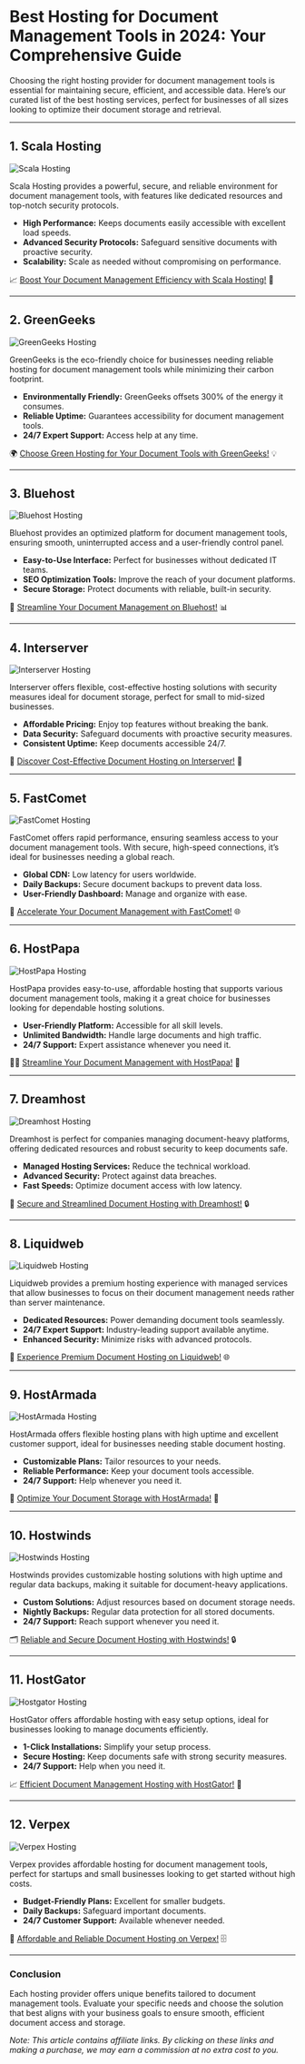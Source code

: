 # Best Hosting for Document Management Tools in 2024: Your Comprehensive Guide

Choosing the right hosting provider for document management tools is essential for maintaining secure, efficient, and accessible data. Here’s our curated list of the best hosting services, perfect for businesses of all sizes looking to optimize their document storage and retrieval.

---

## 1. Scala Hosting

![Scala Hosting](https://i.imgur.com/uJ5JIK3.png "Scala Web Hosting")

Scala Hosting provides a powerful, secure, and reliable environment for document management tools, with features like dedicated resources and top-notch security protocols.

- **High Performance:** Keeps documents easily accessible with excellent load speeds.
- **Advanced Security Protocols:** Safeguard sensitive documents with proactive security.
- **Scalability:** Scale as needed without compromising on performance.

📈 [Boost Your Document Management Efficiency with Scala Hosting!](https://snipitx.com/scala-jy) 🚀

---

## 2. GreenGeeks

![GreenGeeks Hosting](https://i.imgur.com/eEwuntu.jpg "GreenGeeks Hosting")

GreenGeeks is the eco-friendly choice for businesses needing reliable hosting for document management tools while minimizing their carbon footprint.

- **Environmentally Friendly:** GreenGeeks offsets 300% of the energy it consumes.
- **Reliable Uptime:** Guarantees accessibility for document management tools.
- **24/7 Expert Support:** Access help at any time.

🌍 [Choose Green Hosting for Your Document Tools with GreenGeeks!](https://snipitx.com/greengeeks-jy) 💡

---

## 3. Bluehost

![Bluehost Hosting](https://i.imgur.com/PasFF9E.jpeg "Bluehost Hosting")

Bluehost provides an optimized platform for document management tools, ensuring smooth, uninterrupted access and a user-friendly control panel.

- **Easy-to-Use Interface:** Perfect for businesses without dedicated IT teams.
- **SEO Optimization Tools:** Improve the reach of your document platforms.
- **Secure Storage:** Protect documents with reliable, built-in security.

🔐 [Streamline Your Document Management on Bluehost!](https://snipitx.com/bluehost-jy) 📊

---

## 4. Interserver

![Interserver Hosting](https://i.imgur.com/OM5dOEW.jpeg "Interserver Hosting")

Interserver offers flexible, cost-effective hosting solutions with security measures ideal for document storage, perfect for small to mid-sized businesses.

- **Affordable Pricing:** Enjoy top features without breaking the bank.
- **Data Security:** Safeguard documents with proactive security measures.
- **Consistent Uptime:** Keep documents accessible 24/7.

💸 [Discover Cost-Effective Document Hosting on Interserver!](https://snipitx.com/interserver-jy) 📄

---

## 5. FastComet

![FastComet Hosting](https://i.imgur.com/7qgXuWp.png "FastComet Hosting")

FastComet offers rapid performance, ensuring seamless access to your document management tools. With secure, high-speed connections, it’s ideal for businesses needing a global reach.

- **Global CDN:** Low latency for users worldwide.
- **Daily Backups:** Secure document backups to prevent data loss.
- **User-Friendly Dashboard:** Manage and organize with ease.

🚀 [Accelerate Your Document Management with FastComet!](https://snipitx.com/fastcomet-jy) 🌐

---

## 6. HostPapa

![HostPapa Hosting](https://i.imgur.com/ouDTkvl.jpeg "HostPapa Hosting")

HostPapa provides easy-to-use, affordable hosting that supports various document management tools, making it a great choice for businesses looking for dependable hosting solutions.

- **User-Friendly Platform:** Accessible for all skill levels.
- **Unlimited Bandwidth:** Handle large documents and high traffic.
- **24/7 Support:** Expert assistance whenever you need it.

👨‍💻 [Streamline Your Document Management with HostPapa!](https://snipitx.com/hostpapa-jy) 📑

---

## 7. Dreamhost

![Dreamhost Hosting](https://i.imgur.com/rXIg8ip.jpeg "Dreamhost Hosting")

Dreamhost is perfect for companies managing document-heavy platforms, offering dedicated resources and robust security to keep documents safe.

- **Managed Hosting Services:** Reduce the technical workload.
- **Advanced Security:** Protect against data breaches.
- **Fast Speeds:** Optimize document access with low latency.

🚀 [Secure and Streamlined Document Hosting with Dreamhost!](https://snipitx.com/dreamhost-jy) 🔒

---

## 8. Liquidweb

![Liquidweb Hosting](https://i.imgur.com/4IvT9SC.jpeg "Liquidweb Hosting")

Liquidweb provides a premium hosting experience with managed services that allow businesses to focus on their document management needs rather than server maintenance.

- **Dedicated Resources:** Power demanding document tools seamlessly.
- **24/7 Expert Support:** Industry-leading support available anytime.
- **Enhanced Security:** Minimize risks with advanced protocols.

🔧 [Experience Premium Document Hosting on Liquidweb!](https://snipitx.com/liquidweb-jy) 🌐

---

## 9. HostArmada

![HostArmada Hosting](https://i.imgur.com/KFbdf3o.jpeg "HostArmada Hosting")

HostArmada offers flexible hosting plans with high uptime and excellent customer support, ideal for businesses needing stable document hosting.

- **Customizable Plans:** Tailor resources to your needs.
- **Reliable Performance:** Keep your document tools accessible.
- **24/7 Support:** Help whenever you need it.

📂 [Optimize Your Document Storage with HostArmada!](https://snipitx.com/hostarmada-jy) 🚀

---

## 10. Hostwinds

![Hostwinds Hosting](https://i.imgur.com/53aSNXx.jpeg "Hostwinds Hosting")

Hostwinds provides customizable hosting solutions with high uptime and regular data backups, making it suitable for document-heavy applications.

- **Custom Solutions:** Adjust resources based on document storage needs.
- **Nightly Backups:** Regular data protection for all stored documents.
- **24/7 Support:** Reach support whenever you need it.

🗂️ [Reliable and Secure Document Hosting with Hostwinds!](https://snipitx.com/hostwinds-jy) 🔒

---

## 11. HostGator

![Hostgator Hosting](https://i.imgur.com/BcVkH57.jpeg "Hostgator Hosting")

HostGator offers affordable hosting with easy setup options, ideal for businesses looking to manage documents efficiently.

- **1-Click Installations:** Simplify your setup process.
- **Secure Hosting:** Keep documents safe with strong security measures.
- **24/7 Support:** Help when you need it.

📈 [Efficient Document Management Hosting with HostGator!](https://snipitx.com/hostgator-jy) 🌟

---

## 12. Verpex

![Verpex Hosting](https://i.imgur.com/6x5LhiS.jpeg "Verpex Hosting")

Verpex provides affordable hosting for document management tools, perfect for startups and small businesses looking to get started without high costs.

- **Budget-Friendly Plans:** Excellent for smaller budgets.
- **Daily Backups:** Safeguard important documents.
- **24/7 Customer Support:** Available whenever needed.

💼 [Affordable and Reliable Document Hosting on Verpex!](https://snipitx.com/verpex-jy) 🗄️

---

### Conclusion

Each hosting provider offers unique benefits tailored to document management tools. Evaluate your specific needs and choose the solution that best aligns with your business goals to ensure smooth, efficient document access and storage.

*Note: This article contains affiliate links. By clicking on these links and making a purchase, we may earn a commission at no extra cost to you.*
